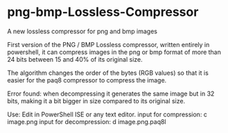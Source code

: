 # png-bmp-Lossless-Compressor
A new lossless compressor for png and bmp images

First version of the PNG / BMP Lossless compressor, written entirely in powershell, it can compress images in the png or bmp format of more than 24 bits between 15 and 40% of its original size.

The algorithm changes the order of the bytes (RGB values) so that it is easier for the paq8 compressor to compress the image.

Error found: when decompressing it generates the same image but in 32 bits, making it a bit bigger in size compared to its original size.

Use: Edit in PowerShell ISE or any text editor.
     input for compression: c image.png
     input for decompression: d image.png.paq8l
     
